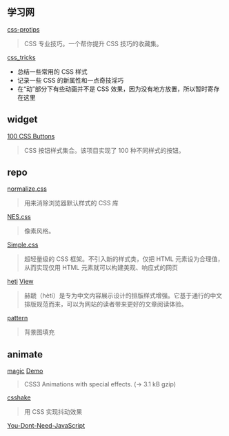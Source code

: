 ## 学习网

[css-protips](https://github.com/AllThingsSmitty/css-protips)
> CSS 专业技巧。一个帮你提升 CSS 技巧的收藏集。

[css_tricks](https://github.com/QiShaoXuan/css_tricks)
* 总结一些常用的 CSS 样式
* 记录一些 CSS 的新属性和一点奇技淫巧
* 在“动”部分下有些动画并不是 CSS 效果，因为没有地方放置，所以暂时寄存在这里
## widget

[100 CSS Buttons](https://github.com/ui-buttons/core)
>CSS 按钮样式集合。该项目实现了 100 种不同样式的按钮。


## repo

[normalize.css](https://github.com/necolas/normalize.css)
> 用来消除浏览器默认样式的 CSS 库

[NES.css](https://github.com/nostalgic-css/NES.css)
> 像素风格。

[Simple.css](https://simplecss.org/)
> 超轻量级的 CSS 框架。不引入新的样式类，仅把 HTML 元素设为合理值，从而实现仅用 HTML 元素就可以构建美观、响应式的网页

[heti](https://github.com/sivan/heti) [View](https://sivan.github.io/heti/)
> 赫蹏（hètí）是专为中文内容展示设计的排版样式增强。它基于通行的中文排版规范而来，可以为网站的读者带来更好的文章阅读体验。

[pattern](https://github.com/bansal/pattern.css)
> 背景图填充




## animate

[magic](https://github.com/miniMAC/magic) [Demo](https://www.minimamente.com/project/magic/)
> CSS3 Animations with special effects. (→ 3.1 kB gzip)

[csshake](https://github.com/elrumordelaluz/csshake)
> 用 CSS 实现抖动效果

[You-Dont-Need-JavaScript](https://github.com/you-dont-need/You-Dont-Need-JavaScript)
